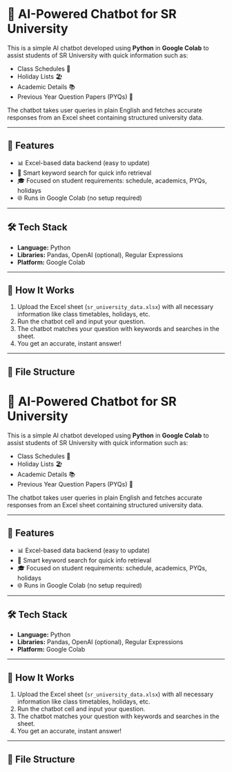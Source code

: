 # 🤖 AI-Powered Chatbot for SR University

This is a simple AI chatbot developed using **Python** in **Google Colab** to assist students of SR University with quick information such as:

- Class Schedules 📅  
- Holiday Lists 🏖️  
- Academic Details 📚  
- Previous Year Question Papers (PYQs) 📝  

The chatbot takes user queries in plain English and fetches accurate responses from an Excel sheet containing structured university data.

---

## 🚀 Features

- 📊 Excel-based data backend (easy to update)
- 🧠 Smart keyword search for quick info retrieval
- 🎓 Focused on student requirements: schedule, academics, PYQs, holidays
- 🌐 Runs in Google Colab (no setup required)

---

## 🛠️ Tech Stack

- **Language:** Python  
- **Libraries:** Pandas, OpenAI (optional), Regular Expressions  
- **Platform:** Google Colab

---

## 🧪 How It Works

1. Upload the Excel sheet (`sr_university_data.xlsx`) with all necessary information like class timetables, holidays, etc.
2. Run the chatbot cell and input your question.
3. The chatbot matches your question with keywords and searches in the sheet.
4. You get an accurate, instant answer!

---

## 📁 File Structure


# 🤖 AI-Powered Chatbot for SR University

This is a simple AI chatbot developed using **Python** in **Google Colab** to assist students of SR University with quick information such as:

- Class Schedules 📅  
- Holiday Lists 🏖️  
- Academic Details 📚  
- Previous Year Question Papers (PYQs) 📝  

The chatbot takes user queries in plain English and fetches accurate responses from an Excel sheet containing structured university data.

---

## 🚀 Features

- 📊 Excel-based data backend (easy to update)
- 🧠 Smart keyword search for quick info retrieval
- 🎓 Focused on student requirements: schedule, academics, PYQs, holidays
- 🌐 Runs in Google Colab (no setup required)

---

## 🛠️ Tech Stack

- **Language:** Python  
- **Libraries:** Pandas, OpenAI (optional), Regular Expressions  
- **Platform:** Google Colab

---

## 🧪 How It Works

1. Upload the Excel sheet (`sr_university_data.xlsx`) with all necessary information like class timetables, holidays, etc.
2. Run the chatbot cell and input your question.
3. The chatbot matches your question with keywords and searches in the sheet.
4. You get an accurate, instant answer!

---

## 📁 File Structure


